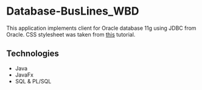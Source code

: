 # Database-BusLines_WBD
This application implements client for Oracle database 11g using JDBC from Oracle. 
CSS stylesheet was taken from [this][1] tutorial.

[1]: http://code.makery.ch/library/javafx-8-tutorial/part4/

Technologies
--------------

- Java
- JavaFx
- SQL & PL/SQL